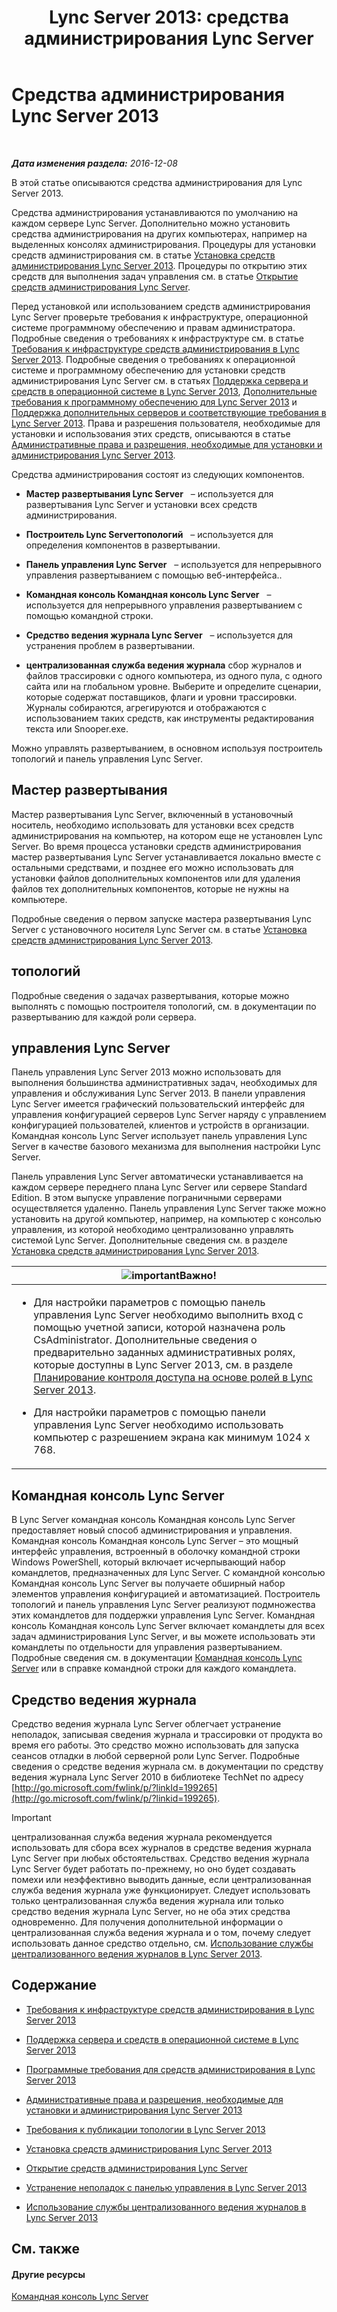 ﻿---
title: 'Lync Server 2013: средства администрирования Lync Server'
TOCTitle: Средства администрирования Lync Server
ms:assetid: 9b006f93-4f3d-461d-89b8-e80a34fdb3c5
ms:mtpsurl: https://technet.microsoft.com/ru-ru/library/Gg195756(v=OCS.15)
ms:contentKeyID: 49310637
ms.date: 12/10/2016
mtps_version: v=OCS.15
ms.translationtype: HT
---

# Средства администрирования Lync Server 2013

 

_**Дата изменения раздела:** 2016-12-08_

В этой статье описываются средства администрирования для Lync Server 2013.

Средства администрирования устанавливаются по умолчанию на каждом сервере Lync Server. Дополнительно можно установить средства администрирования на других компьютерах, например на выделенных консолях администрирования. Процедуры для установки средств администрирования см. в статье [Установка средств администрирования Lync Server 2013](lync-server-2013-install-lync-server-administrative-tools.md). Процедуры по открытию этих средств для выполнения задач управления см. в статье [Открытие средств администрирования Lync Server](lync-server-2013-open-lync-server-administrative-tools.md).

Перед установкой или использованием средств администрирования Lync Server проверьте требования к инфраструктуре, операционной системе программному обеспечению и правам администратора. Подробные сведения о требованиях к инфраструктуре см. в статье [Требования к инфраструктуре средств администрирования в Lync Server 2013](lync-server-2013-administrative-tools-infrastructure-requirements.md). Подробные сведения о требованиях к операционной системе и программному обеспечению для установки средств администрирования Lync Server см. в статьях [Поддержка сервера и средств в операционной системе в Lync Server 2013](lync-server-2013-server-and-tools-operating-system-support.md), [Дополнительные требования к программному обеспечению для Lync Server 2013](lync-server-2013-additional-software-requirements.md) и [Поддержка дополнительных серверов и соответствующие требования в Lync Server 2013](lync-server-2013-additional-server-support-and-requirements.md). Права и разрешения пользователя, необходимые для установки и использования этих средств, описываются в статье [Административные права и разрешения, необходимые для установки и администрирования Lync Server 2013](lync-server-2013-administrator-rights-and-permissions-required-for-setup-and-administration.md).

Средства администрирования состоят из следующих компонентов.

  - **Мастер развертывания Lync Server**   – используется для развертывания Lync Server и установки всех средств администрирования.

  - **Построитель Lync Serverтопологий**   – используется для определения компонентов в развертывании.

  - **Панель управления Lync Server**   – используется для непрерывного управления развертыванием с помощью веб-интерфейса..

  - **Командная консоль Командная консоль Lync Server**   – используется для непрерывного управления развертыванием с помощью командной строки.

  - **Средство ведения журнала Lync Server**   – используется для устранения проблем в развертывании.

  - **централизованная служба ведения журнала** сбор журналов и файлов трассировки с одного компьютера, из одного пула, с одного сайта или на глобальном уровне. Выберите и определите сценарии, которые содержат поставщиков, флаги и уровни трассировки. Журналы собираются, агрегируются и отображаются с использованием таких средств, как инструменты редактирования текста или Snooper.exe.

Можно управлять развертыванием, в основном используя построитель топологий и панель управления Lync Server.

## Мастер развертывания

Мастер развертывания Lync Server, включенный в установочный носитель, необходимо использовать для установки всех средств администрирования на компьютер, на котором еще не установлен Lync Server. Во время процесса установки средств администрирования мастер развертывания Lync Server устанавливается локально вместе с остальными средствами, и позднее его можно использовать для установки файлов дополнительных компонентов или для удаления файлов тех дополнительных компонентов, которые не нужны на компьютере.

Подробные сведения о первом запуске мастера развертывания Lync Server с установочного носителя Lync Server см. в статье [Установка средств администрирования Lync Server 2013](lync-server-2013-install-lync-server-administrative-tools.md).

## топологий

Подробные сведения о задачах развертывания, которые можно выполнять с помощью построителя топологий, см. в документации по развертыванию для каждой роли сервера.

## управления Lync Server

Панель управления Lync Server 2013 можно использовать для выполнения большинства административных задач, необходимых для управления и обслуживания Lync Server 2013. В панели управления Lync Server имеется графический пользовательский интерфейс для управления конфигурацией серверов Lync Server наряду с управлением конфигурацией пользователей, клиентов и устройств в организации. Командная консоль Lync Server использует панель управления Lync Server в качестве базового механизма для выполнения настройки Lync Server.

Панель управления Lync Server автоматически устанавливается на каждом сервере переднего плана Lync Server или сервере Standard Edition. В этом выпуске управление пограничными серверами осуществляется удаленно. Панель управления Lync Server также можно установить на другой компьютер, например, на компьютер с консолью управления, из которой необходимо централизованно управлять системой Lync Server. Дополнительные сведения см. в разделе [Установка средств администрирования Lync Server 2013](lync-server-2013-install-lync-server-administrative-tools.md).

<table>
<colgroup>
<col style="width: 100%" />
</colgroup>
<thead>
<tr class="header">
<th><img src="images/JJ618369.important(OCS.15).gif" title="important" alt="important" />Важно!</th>
</tr>
</thead>
<tbody>
<tr class="odd">
<td><ul>
<li><p>Для настройки параметров с помощью панель управления Lync Server необходимо выполнить вход с помощью учетной записи, которой назначена роль CsAdministrator. Дополнительные сведения о предварительно заданных административных ролях, которые доступны в Lync Server 2013, см. в разделе <a href="lync-server-2013-planning-for-role-based-access-control.md">Планирование контроля доступа на основе ролей в Lync Server 2013</a>.</p></li>
<li><p>Для настройки параметров с помощью панели управления Lync Server необходимо использовать компьютер с разрешением экрана как минимум 1024 x 768.</p></li>
</ul></td>
</tr>
</tbody>
</table>


## Командная консоль Lync Server

В Lync Server командная консоль Командная консоль Lync Server предоставляет новый способ администрирования и управления. Командная консоль Командная консоль Lync Server – это мощный интерфейс управления, встроенный в оболочку командной строки Windows PowerShell, который включает исчерпывающий набор командлетов, предназначенных для Lync Server. С командной консолью Командная консоль Lync Server вы получаете обширный набор элементов управления конфигурацией и автоматизацией. Построитель топологий и панель управления Lync Server реализуют подмножества этих командлетов для поддержки управления Lync Server. Командная консоль Командная консоль Lync Server включает командлеты для всех задач администрирования Lync Server, и вы можете использовать эти командлеты по отдельности для управления развертыванием. Подробные сведения см. в документации [Командная консоль Lync Server](lync-server-2013-lync-server-management-shell.md) или в справке командной строки для каждого командлета.

## Средство ведения журнала

Средство ведения журнала Lync Server облегчает устранение неполадок, записывая сведения журнала и трассировки от продукта во время его работы. Это средство можно использовать для запуска сеансов отладки в любой серверной роли Lync Server. Подробные сведения о средстве ведения журнала см. в документации по средству ведения журнала Lync Server 2010 в библиотеке TechNet по адресу [http://go.microsoft.com/fwlink/p/?linkId=199265](http://go.microsoft.com/fwlink/p/?linkid=199265).

> [!IMPORTANT]
> централизованная служба ведения журнала рекомендуется использовать для сбора всех журналов в средстве ведения журнала Lync Server при любых обстоятельствах. Средство ведения журнала Lync Server будет работать по-прежнему, но оно будет создавать помехи или неэффективно выводить данные, если централизованная служба ведения журнала уже функционирует. Следует использовать только централизованная служба ведения журнала или только средство ведения журнала Lync Server, но не оба этих средства одновременно. Для получения дополнительной информации о централизованная служба ведения журнала и о том, почему следует использовать данное средство отдельно, см. <a href="lync-server-2013-using-the-centralized-logging-service.md">Использование службы централизованного ведения журналов в Lync Server 2013</a>.


## Содержание

  - [Требования к инфраструктуре средств администрирования в Lync Server 2013](lync-server-2013-administrative-tools-infrastructure-requirements.md)

  - [Поддержка сервера и средств в операционной системе в Lync Server 2013](lync-server-2013-server-and-tools-operating-system-support.md)

  - [Программные требования для средств администрирования в Lync Server 2013](lync-server-2013-administrative-tools-software-requirements.md)

  - [Административные права и разрешения, необходимые для установки и администрирования Lync Server 2013](lync-server-2013-administrator-rights-and-permissions-required-for-setup-and-administration.md)

  - [Требования к публикации топологии в Lync Server 2013](lync-server-2013-requirements-to-publish-a-topology.md)

  - [Установка средств администрирования Lync Server 2013](lync-server-2013-install-lync-server-administrative-tools.md)

  - [Открытие средств администрирования Lync Server](lync-server-2013-open-lync-server-administrative-tools.md)

  - [Устранение неполадок с панелью управления в Lync Server 2013](lync-server-2013-troubleshooting-lync-server-2013-control-panel.md)

  - [Использование службы централизованного ведения журналов в Lync Server 2013](lync-server-2013-using-the-centralized-logging-service.md)

## См. также

#### Другие ресурсы

[Командная консоль Lync Server](lync-server-2013-lync-server-management-shell.md)

